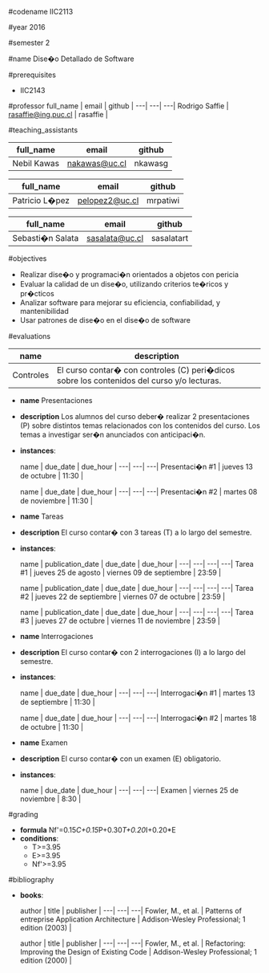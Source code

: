  
#codename
   IIC2113
 
#year
   2016
 
#semester
   2
 
#name
   Dise�o Detallado de Software
 
#prerequisites
   - IIC2143
 
#professor
   full_name | email | github | 
---| ---| ---| 
Rodrigo Saffie | rasaffie@ing.puc.cl | rasaffie | 

 
#teaching_assistants

   full_name | email | github | 
---| ---| ---| 
Nebil Kawas | nakawas@uc.cl | nkawasg | 


   full_name | email | github | 
---| ---| ---| 
Patricio L�pez | pelopez2@uc.cl | mrpatiwi | 


   full_name | email | github | 
---| ---| ---| 
Sebasti�n Salata | sasalata@uc.cl | sasalatart | 

 
#objectives
   - Realizar dise�o y programaci�n orientados a objetos con pericia
   - Evaluar la calidad de un dise�o, utilizando criterios te�ricos y pr�cticos
   - Analizar software para mejorar su eficiencia, confiabilidad, y mantenibilidad
   - Usar patrones de dise�o en el dise�o de software
 
#evaluations

   name | description | 
---| ---| 
Controles | El curso contar� con controles (C) peri�dicos sobre los contenidos del curso y/o lecturas. | 


   - **name**  Presentaciones
   - **description**  Los alumnos del curso deber� realizar 2 presentaciones (P) sobre distintos temas relacionados con los contenidos del curso. Los temas a investigar ser�n anunciados con anticipaci�n.
   - **instances**:

      name | due_date | due_hour | 
---| ---| ---| 
Presentaci�n #1 | jueves 13 de octubre | 11:30 | 


      name | due_date | due_hour | 
---| ---| ---| 
Presentaci�n #2 | martes 08 de noviembre | 11:30 | 


   - **name**  Tareas
   - **description**  El curso contar� con 3 tareas (T) a lo largo del semestre.
   - **instances**:

      name | publication_date | due_date | due_hour | 
---| ---| ---| ---| 
Tarea #1 | jueves 25 de agosto | viernes 09 de septiembre | 23:59 | 


      name | publication_date | due_date | due_hour | 
---| ---| ---| ---| 
Tarea #2 | jueves 22 de septiembre | viernes 07 de octubre | 23:59 | 


      name | publication_date | due_date | due_hour | 
---| ---| ---| ---| 
Tarea #3 | jueves 27 de octubre | viernes 11 de noviembre | 23:59 | 


   - **name**  Interrogaciones
   - **description**  El curso contar� con 2 interrogaciones (I) a lo largo del semestre.
   - **instances**:

      name | due_date | due_hour | 
---| ---| ---| 
Interrogaci�n #1 | martes 13 de septiembre | 11:30 | 


      name | due_date | due_hour | 
---| ---| ---| 
Interrogaci�n #2 | martes 18 de octubre | 11:30 | 


   - **name**  Examen
   - **description**  El curso contar� con un examen (E) obligatorio.
   - **instances**:

      name | due_date | due_hour | 
---| ---| ---| 
Examen | viernes 25 de noviembre | 8:30 | 

 
#grading
   - **formula**  Nf'=0.15*C+0.15*P+0.30*T+0.20*I+0.20*E
   - **conditions**:
      - T>=3.95
      - E>=3.95
      - Nf'>=3.95
 
#bibliography
   - **books**:

      author | title | publisher | 
---| ---| ---| 
Fowler, M., et al. | Patterns of entreprise Application Architecture | Addison-Wesley Professional; 1 edition (2003) | 


      author | title | publisher | 
---| ---| ---| 
Fowler, M., et al. | Refactoring: Improving the Design of Existing Code | Addison-Wesley Professional; 1 edition (2000) | 

